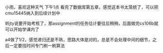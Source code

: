 小雨，喜欢这种天气
下午1点
看完了数据库第五章，感觉这本书太笼统了，可以把cmu15445纳入到后续计划中

听jty说要开始考核了，那assignment的任务估计要往后稍稍，后面做完cs106b就可以开始学课内了

a4做了1/2，感觉递归还是不熟，思路大体是对的，总是不会处理中间的细节，之后一定要找时间专门刷一刷算法
